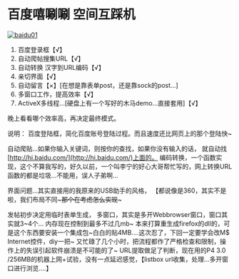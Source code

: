 # 百度嘻唰唰 空间互踩机

[![baidu01](https://attachment.soulteary.com/2008/05/04/baidu01.jpg "baidu01")](https://attachment.soulteary.com/2008/05/04/baidu01.jpg)

1. 百度登录框【√】
2. 自动爬帖搜集URL【√】
3. 自动转换 汉字到URL编码【√】
4. 亲切界面【√】
5. 自动留言【×】[在想是靠表单post，还是靠sock的post...]
6. 多窗口工作，提高效率【√】
7. ActiveX多线程...[硬盘上有一个写好的木马demo...直接套用]【√】

晚上看看哪个效率高，再决定最终模式。 

说明： 百度登陆框，简化百度账号登陆过程。而且速度还比网页上的那个登陆快~

自动爬贴...如果你输入关键词，则按你的查找，如果你没有输入的话， 就自动找[http://hi.baidu.com/](http://hi.baidu.com/)上面的。 编码转换，一个函数实现，这个不算我写的，好久以前，一个叫李宁的好心大哥帮忙写的，网上转换URL函数的都是垃圾...不能用，误人子弟啊...

界面问题...其实直接用的我原来的USB助手的风格， 【都说像是360，其实不是啦，我们布局不同~~~那个在考虑怎么实现~~~

发帖初步决定用临时表单生成， 多窗口，其实是多开Webbrowser窗口，窗口其实就3~4个... 内存现在控制到最多不过几mb~ 本来打算重生成firefox的dll的，可是这个东西要安装一个集成包~白白的贴4MB....这次忍了，下回一定要学会改M$ Internet控件，diy一把~ 又忙碌了几个小时，把流程都作了严格检查和限制，操作上的失误引起软件崩溃是不可能的了~ URL提取做足了判断，现在用的P4 3.0 /256MB的机器上网+试验，没有一点延迟感觉，【listbox url收集，处理...多开窗口进行浏览....】

